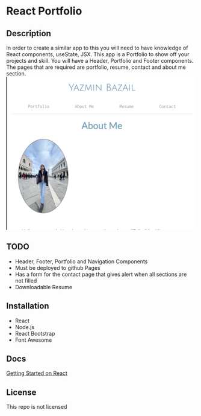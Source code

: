 # React Portfolio

## Description
In order to create a similar app to this you will need to have knowledge of React components, useState, JSX. This app is a Portfolio to show off your projects and skill. You will have a Header, Portfolio and Footer components. The pages that are required are portfolio, resume, contact and about me section. 
![Image](./src/images/Screenshot%202023-01-23%20at%203.03.42%20PM.png)

## TODO
- Header, Footer, Portfolio and Navigation Components
- Must be deployed to github Pages
- Has a form for the contact page that gives alert when all sections are not filled
- Downloadable Resume

## Installation

- React
- Node.js
- React Bootstrap
- Font Awesome

## Docs 
[Getting Started on React](https://reactjs.org/docs/getting-started.html)

## License
This repo is not licensed